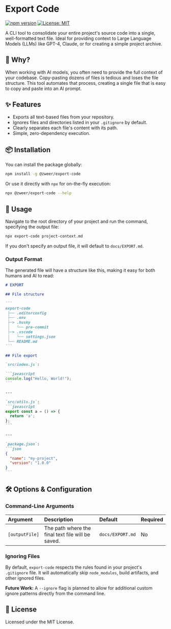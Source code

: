 # Export Code

[![npm version](https://img.shields.io/npm/v/@zweer/export-code.svg?style=flat)](https://www.npmjs.com/package/@zweer/export-code)
[![License: MIT](https://img.shields.io/badge/License-MIT-yellow.svg)](https://opensource.org/licenses/MIT)

A CLI tool to consolidate your entire project's source code into a single, well-formatted text file. Ideal for providing context to Large Language Models (LLMs) like GPT-4, Claude, or for creating a simple project archive.

## 🤔 Why?

When working with AI models, you often need to provide the full context of your codebase. Copy-pasting dozens of files is tedious and loses the file structure. This tool automates that process, creating a single file that is easy to copy and paste into an AI prompt.

## ✨ Features

- Exports all text-based files from your repository.
- Ignores files and directories listed in your `.gitignore` by default.
- Clearly separates each file's content with its path.
- Simple, zero-dependency execution.

## 📦 Installation

You can install the package globally:
```bash
npm install -g @zweer/export-code
```
Or use it directly with `npx` for on-the-fly execution:
```bash
npx @zweer/export-code --help
```

## 🚀 Usage

Navigate to the root directory of your project and run the command, specifying the output file:

```bash
npx export-code project-context.md
```

If you don't specify an output file, it will default to `docs/EXPORT.md`.

### Output Format

The generated file will have a structure like this, making it easy for both humans and AI to read:

`````markdown
# EXPORT

## File structure

```
export-code
 ├── .editorconfig
 ├── .env
 ├─> .husky
 │   └── pre-commit
 ├─> .vscode
 │   └── settings.json
 └── README.md
```

## File export

`src/index.js`:

```javascript
console.log("Hello, World!");
```

---

`src/utils.js`:
```javascript
export const a = () => {
  return 'a';
};
```

---

`package.json`:
```json
{
  "name": "my-project",
  "version": "1.0.0"
}
```
`````

## 🛠️ Options & Configuration

### Command-Line Arguments

| Argument | Description | Default | Required |
| :--- | :--- | :--- | :--- |
| `[outputFile]` | The path where the final text file will be saved. | `docs/EXPORT.md`| No |

### Ignoring Files

By default, `export-code` respects the rules found in your project's `.gitignore` file. It will automatically skip `node_modules`, build artifacts, and other ignored files.

**Future Work:** A `--ignore` flag is planned to allow for additional custom ignore patterns directly from the command line.

## 📄 License

Licensed under the MIT License.
